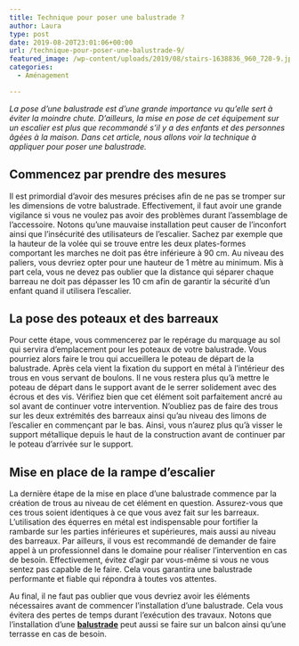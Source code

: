 ```yaml
---
title: Technique pour poser une balustrade ?
author: Laura
type: post
date: 2019-08-20T23:01:06+00:00
url: /technique-pour-poser-une-balustrade-9/
featured_image: /wp-content/uploads/2019/08/stairs-1638836_960_720-9.jpg
categories:
  - Aménagement

---
```

_La pose d’une balustrade est d’une grande importance vu qu’elle sert à éviter la moindre chute. D’ailleurs, la mise en pose de cet équipement sur un escalier est plus que recommandé s’il y a des enfants et des personnes âgées à la maison. Dans cet article, nous allons voir la technique à appliquer pour poser une balustrade._



## **Commencez par prendre des mesures**



Il est primordial d’avoir des mesures précises afin de ne pas se tromper sur les dimensions de votre balustrade. Effectivement, il faut avoir une grande vigilance si vous ne voulez pas avoir des problèmes durant l’assemblage de l’accessoire. Notons qu’une mauvaise installation peut causer de l’inconfort ainsi que l’insécurité des utilisateurs de l’escalier. Sachez par exemple que la hauteur de la volée qui se trouve entre les deux plates-formes comportant les marches ne doit pas être inférieure à 90 cm. Au niveau des paliers, vous devriez opter pour une hauteur de 1 mètre au minimum. Mis à part cela, vous ne devez pas oublier que la distance qui séparer chaque barreau ne doit pas dépasser les 10 cm afin de garantir la sécurité d’un enfant quand il utilisera l’escalier.



## **La pose des poteaux et des barreaux**



Pour cette étape, vous commencerez par le repérage du marquage au sol qui servira d’emplacement pour les poteaux de votre balustrade. Vous pourriez alors faire le trou qui accueillera le poteau de départ de la balustrade. Après cela vient la fixation du support en métal à l’intérieur des trous en vous servant de boulons. Il ne vous restera plus qu’à mettre le poteau de départ dans le support avant de le serrer solidement avec des écrous et des vis. Vérifiez bien que cet élément soit parfaitement ancré au sol avant de continuer votre intervention. N’oubliez pas de faire des trous sur les deux extrémités des barreaux ainsi qu’au niveau des limons de l’escalier en commençant par le bas. Ainsi, vous n’aurez plus qu’à visser le support métallique depuis le haut de la construction avant de continuer par le poteau d’arrivée sur le support.



## **Mise en place de la rampe d’escalier**



La dernière étape de la mise en place d’une balustrade commence par la création de trous au niveau de cet élément en question. Assurez-vous que ces trous soient identiques à ce que vous avez fait sur les barreaux. L’utilisation des équerres en métal est indispensable pour fortifier la rambarde sur les parties inférieures et supérieures, mais aussi au niveau des barreaux. Par ailleurs, il vous est recommandé de demander de faire appel à un professionnel dans le domaine pour réaliser l’intervention en cas de besoin. Effectivement, évitez d’agir par vous-même si vous ne vous sentez pas capable de le faire. Cela vous garantira une balustrade performante et fiable qui répondra à toutes vos attentes.



Au final, il ne faut pas oublier que vous devriez avoir les éléments nécessaires avant de commencer l’installation d’une balustrade. Cela vous évitera des pertes de temps durant l’exécution des travaux. Notons que l’installation d’une <a href="https://www.futura-sciences.com/maison/questions-reponses/bricolage-poser-balustrade-terrasse-bois-4362/" target="_blank" rel="noopener noreferrer"><strong>balustrade</strong></a> peut aussi se faire sur un balcon ainsi qu’une terrasse en cas de besoin.